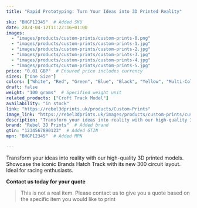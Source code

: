 ```yaml
---
title: "Rapid Prototyping: Turn Your Ideas into 3D Printed Reality"

sku: "BHGP12345"  # Added SKU
date: 2024-04-12T11:22:16+01:00
images:
  - "images/products/custom-prints/custom-prints-0.png"
  - "images/products/custom-prints/custom-prints-1.jpg"
  - "images/products/custom-prints/custom-prints-2.jpg"
  - "images/products/custom-prints/custom-prints-3.jpg"
  - "images/products/custom-prints/custom-prints-4.jpg"
  - "images/products/custom-prints/custom-prints-5.jpg"
price: "0.01 GBP"  # Ensured price includes currency
sizes: ["One Size"]
colors: ["White", "Red", "Green", "Blue", "Black", "Yellow", "Multi-Colour", "Custom Colors Available", "Other"]
draft: false
weight: "100 grams"  # Specified weight unit
related_products: ["Croft Track Model"]
availability: "in stock"
link: "https://rebel3dprints.uk/products/Custom-Prints"
image_link: "https://rebel3dprints.uk/images/products/custom-prints/custom-prints-0.png"
description: "Transform your ideas into reality with our high-quality 3D printed models. Showcase the iconic Brands Hatch Track with its new 300 circuit layout. Ideal for racing enthusiasts."
brand: "Rebel 3D Prints"  # Added brand
gtin: "1234567890123"  # Added GTIN
mpn: "BHGP12345"  # Added MPN

---
```


Transform your ideas into reality with our high-quality 3D printed models. Showcase the iconic Brands Hatch Track with its new 300 circuit layout. Ideal for racing enthusiasts.

**Contact us today for your quote**

> This is not a real item.
> Please contact us to give you a quote based on the specific item you would like to print
